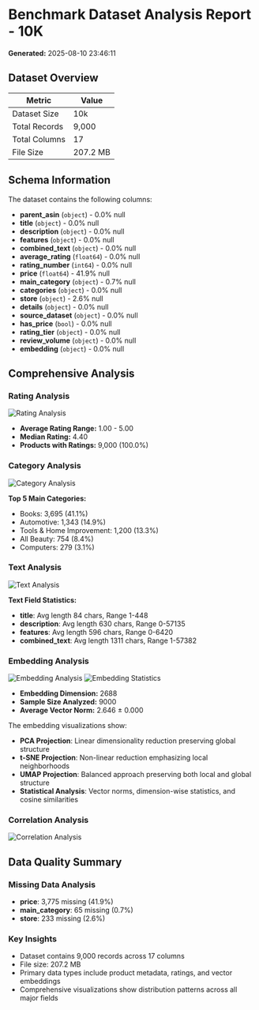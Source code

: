 # Benchmark Dataset Analysis Report - 10K

**Generated:** 2025-08-10 23:46:11

## Dataset Overview

| Metric | Value |
|--------|--------|
| Dataset Size | 10k |
| Total Records | 9,000 |
| Total Columns | 17 |
| File Size | 207.2 MB |

## Schema Information

The dataset contains the following columns:
- **parent_asin** (`object`) - 0.0% null
- **title** (`object`) - 0.0% null
- **description** (`object`) - 0.0% null
- **features** (`object`) - 0.0% null
- **combined_text** (`object`) - 0.0% null
- **average_rating** (`float64`) - 0.0% null
- **rating_number** (`int64`) - 0.0% null
- **price** (`float64`) - 41.9% null
- **main_category** (`object`) - 0.7% null
- **categories** (`object`) - 0.0% null
- **store** (`object`) - 2.6% null
- **details** (`object`) - 0.0% null
- **source_dataset** (`object`) - 0.0% null
- **has_price** (`bool`) - 0.0% null
- **rating_tier** (`object`) - 0.0% null
- **review_volume** (`object`) - 0.0% null
- **embedding** (`object`) - 0.0% null

## Comprehensive Analysis

### Rating Analysis
![Rating Analysis](rating_analysis.png)

- **Average Rating Range:** 1.00 - 5.00
- **Median Rating:** 4.40
- **Products with Ratings:** 9,000 (100.0%)

### Category Analysis
![Category Analysis](category_analysis.png)

**Top 5 Main Categories:**
- Books: 3,695 (41.1%)
- Automotive: 1,343 (14.9%)
- Tools & Home Improvement: 1,200 (13.3%)
- All Beauty: 754 (8.4%)
- Computers: 279 (3.1%)

### Text Analysis
![Text Analysis](text_analysis.png)

**Text Field Statistics:**
- **title**: Avg length 84 chars, Range 1-448
- **description**: Avg length 630 chars, Range 0-57135
- **features**: Avg length 596 chars, Range 0-6420
- **combined_text**: Avg length 1311 chars, Range 1-57382

### Embedding Analysis

![Embedding Analysis](embedding_analysis.png)
![Embedding Statistics](embedding_statistics.png)

- **Embedding Dimension:** 2688
- **Sample Size Analyzed:** 9000
- **Average Vector Norm:** 2.646 ± 0.000

The embedding visualizations show:
- **PCA Projection**: Linear dimensionality reduction preserving global structure
- **t-SNE Projection**: Non-linear reduction emphasizing local neighborhoods  
- **UMAP Projection**: Balanced approach preserving both local and global structure
- **Statistical Analysis**: Vector norms, dimension-wise statistics, and cosine similarities

### Correlation Analysis
![Correlation Analysis](correlation_analysis.png)

## Data Quality Summary

### Missing Data Analysis
- **price**: 3,775 missing (41.9%)
- **main_category**: 65 missing (0.7%)
- **store**: 233 missing (2.6%)

### Key Insights

- Dataset contains 9,000 records across 17 columns
- File size: 207.2 MB
- Primary data types include product metadata, ratings, and vector embeddings
- Comprehensive visualizations show distribution patterns across all major fields

